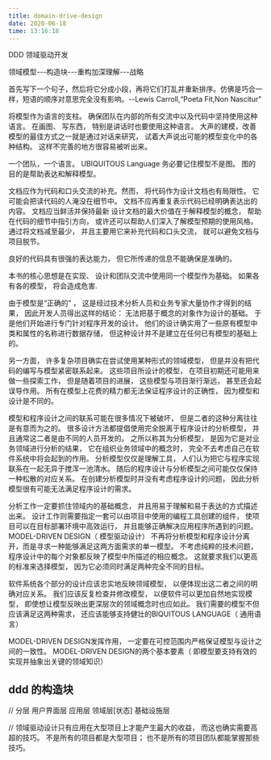 ```yaml
---
title: domain-drive-design
date: 2020-06-18 
time: 13:16:18
---
```


DDD 领域驱动开发

领域模型---构造块---重构加深理解---战略

首先写下一个句子，然后将它分成小段，再将它们打乱并重新排序。仿佛是巧合一样，短语的顺序对意思完全没有影响。--Lewis Carroll,“Poeta Fit,Non Nascitur"

将模型作为语言的支柱。 确保团队在内部的所有交流中以及代码中坚持使用这种语言。 在画图、 写东西， 特别是讲话时也要使用这种语言。
大声的建模，改善模型的最佳方式之一就是通过对话来研究， 试着大声说出可能的模型变化中的各种结构。 这样不完善的地方很容易被听出来。

一个团队，一个语言。 UBIQUITOUS Language 
务必要记住模型不是图。 图的目的是帮助表达和解释模型。 

文档应作为代码和口头交流的补充。然而， 将代码作为设计文档也有局限性。 它可能会把读代码的人淹没在细节中。 
文档不应再重复表示代码已经明确表达出的内容。
文档应当鲜活并保持最新
设计文档的最大价值在于解释模型的概念， 帮助在代码的细节中指引方向， 或许还可以帮助人们深入了解模型预期的使用风格。
通过将文档减至最少， 并且主要用它来补充代码和口头交流， 就可以避免文档与项目脱节。

良好的代码具有很强的表达能力， 但它所传递的信息不能确保是准确的。

本书的核心思想是在实现、 设计和团队交流中使用同一个模型作为基础。 如果各有各的模型， 将会造成危害.

由于模型是“正确的” ， 这是经过技术分析人员和业务专家大量协作才得到的结果， 因此开发人员得出这样的结论： 无法把基于概念的对象作为设计的基础。 于是他们开始进行专门针对程序开发的设计。 他们的设计确实用了一些原有模型中类和属性的名称进行数据存储， 但这种设计并不是建立在任何已有模型的基础上的。

另一方面， 许多复杂项目确实在尝试使用某种形式的领域模型， 但是并没有把代码的编写与模型紧密联系起来。 这些项目所设计的模型， 在项目初期还可能用来做一些探索工作， 但是随着项目的进展， 这些模型与项目渐行渐远， 甚至还会起误导作用。 所有在模型上花费的精力都无法保证程序设计的正确性， 因为模型和设计是不同的。

模型和程序设计之间的联系可能在很多情况下被破坏， 但是二者的这种分离往往是有意而为之的。 很多设计方法都提倡使用完全脱离于程序设计的分析模型， 并且通常这二者是由不同的人员开发的。 之所以称其为分析模型， 是因为它是对业务领域进行分析的结果， 它在组织业务领域中的概念时， 完全不去考虑自己在软件系统中将会起到的作用。 分析模型仅仅是理解工具， 人们认为把它与程序实现联系在一起无异于搅浑一池清水。 随后的程序设计与分析模型之间可能仅仅保持一种松散的对应关系。 在创建分析模型时并没有考虑程序设计的问题， 因此分析模型很有可能无法满足程序设计的需求。

分析工作一定要抓住领域内的基础概念， 并且用易于理解和易于表达的方式描述出来。 设计工作则需要指定一套可以由项目中使用的编程工具创建的组件， 使项目可以在目标部署环境中高效运行， 并且能够正确解决应用程序所遇到的问题。MODEL-DRIVEN DESIGN（ 模型驱动设计） 不再将分析模型和程序设计分离开，而是寻求一种能够满足这两方面需求的单一模型。 不考虑纯粹的技术问题， 程序设计中的每个对象都反映了模型中所描述的相应概念。 这就要求我们以更高的标准来选择模型， 因为它必须同时满足两种完全不同的目标。

软件系统各个部分的设计应该忠实地反映领域模型， 以便体现出这二者之间的明确对应关系。 我们应该反复检查并修改模型， 以便软件可以更加自然地实现模型， 即使想让模型反映出更深层次的领域概念时也应如此。 我们需要的模型不但应该满足这两种需求， 还应该能够支持健壮的BIQUITOUS LANGUAGE（ 通用语言）

MODEL-DRIVEN DESIGN发挥作用， 一定要在可控范围内严格保证模型与设计之间的一致性。
MODEL-DRIVEN DESIGN的两个基本要素（ 即模型要支持有效的实现并抽象出关键的领域知识） 

## ddd 的构造块
// 分层
用户界面层
应用层
领域层[状态]
基础设施层

//
领域驱动设计只有应用在大型项目上才能产生最大的收益， 而这也确实需要高超的技巧。 不是所有的项目都是大型项目； 也不是所有的项目团队都能掌握那些技巧。





